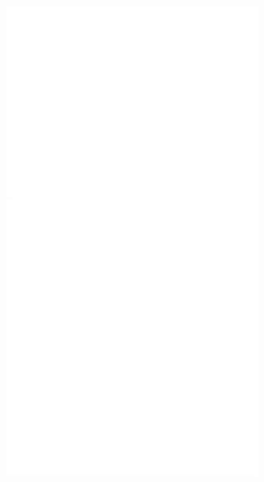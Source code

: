 ![Metrics](/github-metrics.svg)
![Metrics](/metrics.plugin.isocalendar.fullyear.svg)
![Metrics](/metrics.plugin.activity.svg)
